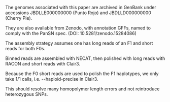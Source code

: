 The genomes associated with this paper are archived in GenBank under accessions JBDLLE000000000 (Punto Rojo) and JBDLLD000000000 (Cherry Pie).

They are also available from Zenodo, with annotation GFFs, named to comply with the PanSN spec. (DOI: 10.5281/zenodo.15284086)

The assembly strategy assumes one has long reads of an F1 and short reads for both F0s. 

Binned reads are assembled with NECAT, then polished with long reads with RACON and short reads with Clair3. 

Because the F0 short reads are used to polish the F1 haplotypes, we only take 1/1 calls, i.e. --haploid-precise in Clair3. 

This should resolve many homopolymer length errors and not reintroduce heterozygous SNPs.



